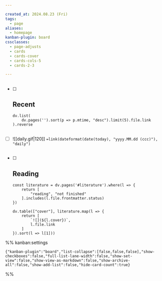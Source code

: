 ```yaml
---

created_at: 2024.08.23 (Fri)
tags:
  - page
aliases:
  - homepage
kanban-plugin: board
cssclasses:
  - page-adjusts
  - cards
  - cards-cover
  - cards-cols-5
  - cards-2-3

---
```


## 

- [ ] ## Recent
	 
	```dataviewjs
	dv.list(
		dv.pages('').sort(p => p.mtime, "desc").limit(5).file.link
	).reverse
	```


## 

- [ ] ![[daily.gif|120]]
	`=link(dateformat(date(today), "yyyy.MM.dd (ccc)"), "daily")`


## 

- [ ] ## Reading
	```dataviewjs
	const literature = dv.pages('#literature').where(l => {
		return [
			"reading", "not finished"
		].includes(l.file.frontmatter.status)
	})
	
	dv.table(["cover"], literature.map(l => {
		return [
			`![](${l.cover})`,
			l.file.link
		]
	}).sort(l => l[1]))
	```




%% kanban:settings
```
{"kanban-plugin":"board","list-collapse":[false,false,false],"show-checkboxes":false,"full-list-lane-width":false,"show-set-view":false,"show-view-as-markdown":false,"show-archive-all":false,"show-add-list":false,"hide-card-count":true}
```
%%